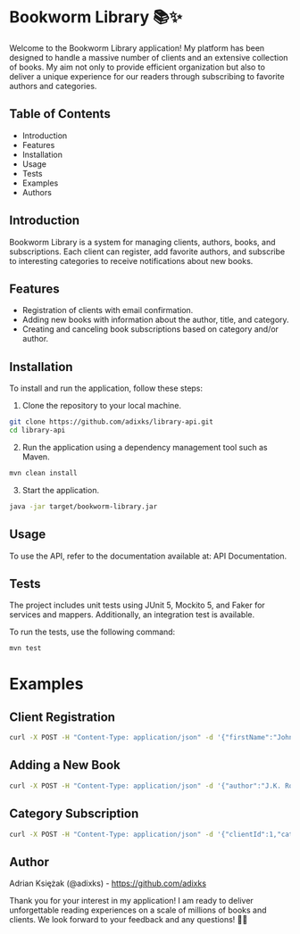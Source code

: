 # Bookworm Library 📚✨

Welcome to the Bookworm Library application! My platform has been designed to handle a massive number of clients and an extensive collection of books. My aim not only to provide efficient organization but also to deliver a unique experience for our readers through subscribing to favorite authors and categories.

## Table of Contents
- Introduction
- Features
- Installation
- Usage
- Tests
- Examples
- Authors

## Introduction
Bookworm Library is a system for managing clients, authors, books, and subscriptions. Each client can register, add favorite authors, and subscribe to interesting categories to receive notifications about new books.

## Features
- Registration of clients with email confirmation.
- Adding new books with information about the author, title, and category.
- Creating and canceling book subscriptions based on category and/or author.

## Installation
To install and run the application, follow these steps:

1. Clone the repository to your local machine.
```bash
git clone https://github.com/adixks/library-api.git
cd library-api
```

2. Run the application using a dependency management tool such as Maven.
```bash
mvn clean install
```

3. Start the application.
```bash
java -jar target/bookworm-library.jar
```

## Usage
To use the API, refer to the documentation available at: API Documentation.

## Tests
The project includes unit tests using JUnit 5, Mockito 5, and Faker for services and mappers. Additionally, an integration test is available.

To run the tests, use the following command:
```bash
mvn test
```

# Examples
## Client Registration
```bash
curl -X POST -H "Content-Type: application/json" -d '{"firstName":"John","lastName":"Doe","email":"john.doe@email.com"}' http://localhost:8080/api/register
```

## Adding a New Book
```bash
curl -X POST -H "Content-Type: application/json" -d '{"author":"J.K. Rowling","title":"Harry Potter and the Sorcerer\'s Stone","category":"Fantasy"}' http://localhost:8080/api/addBook
```

## Category Subscription
```bash
curl -X POST -H "Content-Type: application/json" -d '{"clientId":1,"category":"Fantasy"}' http://localhost:8080/api/subscribe
```

## Author
Adrian Księżak (@adixks) - https://github.com/adixks

Thank you for your interest in my application! I am ready to deliver unforgettable reading experiences on a scale of millions of books and clients. We look forward to your feedback and any questions! 📖✨
